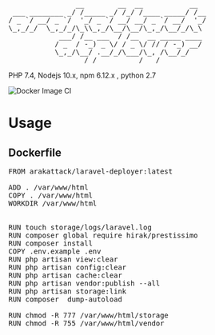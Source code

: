 <pre>
                __        __  __           __  
 ___ ________ _/ /_____ _/ /_/ /____ _____/ /__
/ _ `/ __/ _ `/  '_/ _ `/ __/ __/ _ `/ __/  '_/
\_,_/_/  \_,_/_/\_\\_,_/\__/\__/\_,_/\__/_/\_\ 
            ___/ /__ ___  / /__  __ _____ ____ 
           / _  / -_) _ \/ / _ \/ // / -_) __/ 
           \_,_/\__/ .__/_/\___/\_, /\__/_/    
                  /_/          /___/           
</pre>

PHP 7.4, Nodejs 10.x, npm 6.12.x , python 2.7 

![Docker Image CI](https://github.com/arakattack/laravel-deployer/workflows/Docker%20Image%20CI/badge.svg?branch=master)
# Usage

## Dockerfile
<pre>
FROM arakattack/laravel-deployer:latest

ADD . /var/www/html
COPY . /var/www/html
WORKDIR /var/www/html


RUN touch storage/logs/laravel.log
RUN composer global require hirak/prestissimo
RUN composer install
COPY .env.example .env
RUN php artisan view:clear
RUN php artisan config:clear
RUN php artisan cache:clear
RUN php artisan vendor:publish --all
RUN php artisan storage:link
RUN composer  dump-autoload

RUN chmod -R 777 /var/www/html/storage
RUN chmod -R 755 /var/www/html/vendor
</pre>
